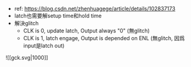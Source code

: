 - ref: https://blog.csdn.net/zhenhuagege/article/details/102837173
- latch也需要解setup time和hold time
- 解決glitch
	- CLK is 0, update latch, Output always "0" (無glitch)
	- CLK is 1, latch engage, Output is depended on ENL (無glitch, 因爲input是latch out)

![[gck.svg|1000]]